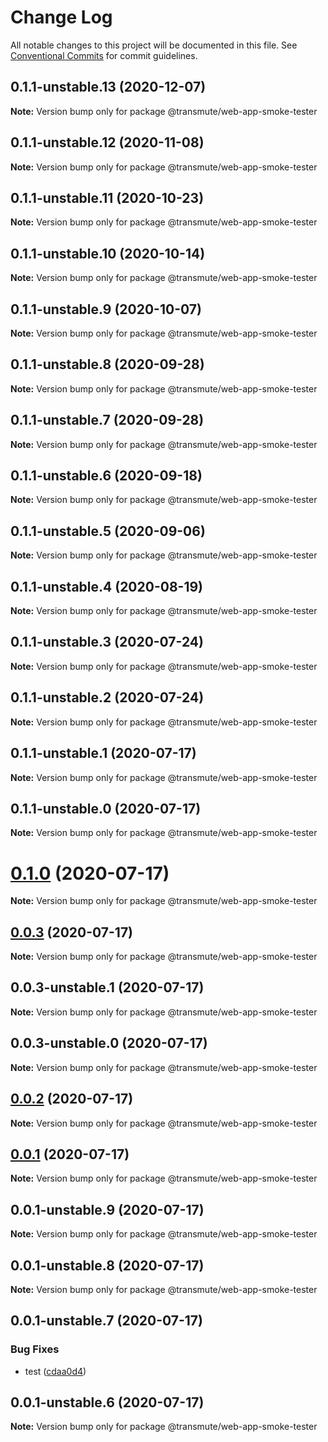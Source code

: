 # Change Log

All notable changes to this project will be documented in this file.
See [Conventional Commits](https://conventionalcommits.org) for commit guidelines.

## 0.1.1-unstable.13 (2020-12-07)

**Note:** Version bump only for package @transmute/web-app-smoke-tester





## 0.1.1-unstable.12 (2020-11-08)

**Note:** Version bump only for package @transmute/web-app-smoke-tester





## 0.1.1-unstable.11 (2020-10-23)

**Note:** Version bump only for package @transmute/web-app-smoke-tester





## 0.1.1-unstable.10 (2020-10-14)

**Note:** Version bump only for package @transmute/web-app-smoke-tester





## 0.1.1-unstable.9 (2020-10-07)

**Note:** Version bump only for package @transmute/web-app-smoke-tester





## 0.1.1-unstable.8 (2020-09-28)

**Note:** Version bump only for package @transmute/web-app-smoke-tester





## 0.1.1-unstable.7 (2020-09-28)

**Note:** Version bump only for package @transmute/web-app-smoke-tester





## 0.1.1-unstable.6 (2020-09-18)

**Note:** Version bump only for package @transmute/web-app-smoke-tester





## 0.1.1-unstable.5 (2020-09-06)

**Note:** Version bump only for package @transmute/web-app-smoke-tester





## 0.1.1-unstable.4 (2020-08-19)

**Note:** Version bump only for package @transmute/web-app-smoke-tester





## 0.1.1-unstable.3 (2020-07-24)

**Note:** Version bump only for package @transmute/web-app-smoke-tester





## 0.1.1-unstable.2 (2020-07-24)

**Note:** Version bump only for package @transmute/web-app-smoke-tester





## 0.1.1-unstable.1 (2020-07-17)

**Note:** Version bump only for package @transmute/web-app-smoke-tester





## 0.1.1-unstable.0 (2020-07-17)

**Note:** Version bump only for package @transmute/web-app-smoke-tester





# [0.1.0](https://github.com/transmute-industries/vc.js/compare/v0.0.3...v0.1.0) (2020-07-17)

**Note:** Version bump only for package @transmute/web-app-smoke-tester





## [0.0.3](https://github.com/transmute-industries/vc.js/compare/v0.0.3-unstable.1...v0.0.3) (2020-07-17)

**Note:** Version bump only for package @transmute/web-app-smoke-tester





## 0.0.3-unstable.1 (2020-07-17)

**Note:** Version bump only for package @transmute/web-app-smoke-tester





## 0.0.3-unstable.0 (2020-07-17)

**Note:** Version bump only for package @transmute/web-app-smoke-tester





## [0.0.2](https://github.com/transmute-industries/vc.js/compare/v0.0.1...v0.0.2) (2020-07-17)

**Note:** Version bump only for package @transmute/web-app-smoke-tester





## [0.0.1](https://github.com/transmute-industries/vc.js/compare/v0.0.1-unstable.9...v0.0.1) (2020-07-17)

**Note:** Version bump only for package @transmute/web-app-smoke-tester





## 0.0.1-unstable.9 (2020-07-17)

**Note:** Version bump only for package @transmute/web-app-smoke-tester





## 0.0.1-unstable.8 (2020-07-17)

**Note:** Version bump only for package @transmute/web-app-smoke-tester





## 0.0.1-unstable.7 (2020-07-17)


### Bug Fixes

* test ([cdaa0d4](https://github.com/transmute-industries/vc.js/commit/cdaa0d489bfb5390ed98545884642c798ce18192))





## 0.0.1-unstable.6 (2020-07-17)

**Note:** Version bump only for package @transmute/web-app-smoke-tester
